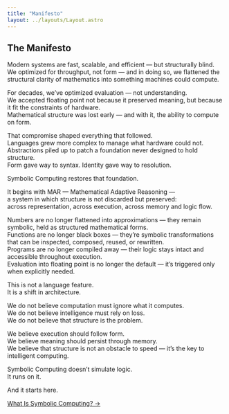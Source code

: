 ```yaml
---
title: "Manifesto"
layout: ../layouts/Layout.astro
---
```


## The Manifesto  

Modern systems are fast, scalable, and efficient — but structurally blind.  
We optimized for throughput, not form — and in doing so, we flattened the structural clarity of mathematics into something machines could compute.

For decades, we’ve optimized evaluation — not understanding.  
We accepted floating point not because it preserved meaning, but because it fit the constraints of hardware.  
Mathematical structure was lost early — and with it, the ability to compute on form.

That compromise shaped everything that followed.  
Languages grew more complex to manage what hardware could not.  
Abstractions piled up to patch a foundation never designed to hold structure.  
Form gave way to syntax. Identity gave way to resolution.

Symbolic Computing restores that foundation.

It begins with MAR — Mathematical Adaptive Reasoning —  
a system in which structure is not discarded but preserved:  
across representation, across execution, across memory and logic flow.

Numbers are no longer flattened into approximations — they remain symbolic, held as structured mathematical forms.  
Functions are no longer black boxes — they’re symbolic transformations that can be inspected, composed, reused, or rewritten.  
Programs are no longer compiled away — their logic stays intact and accessible throughout execution.  
Evaluation into floating point is no longer the default — it’s triggered only when explicitly needed.

This is not a language feature.  
It is a shift in architecture.

We do not believe computation must ignore what it computes.  
We do not believe intelligence must rely on loss.  
We do not believe that structure is the problem.

We believe execution should follow form.  
We believe meaning should persist through memory.  
We believe that structure is not an obstacle to speed — it’s the key to intelligent computing.

Symbolic Computing doesn’t simulate logic.  
It runs on it.

And it starts here.

<div class="hidden sm:flex justify-end mt-12 text-sm font-medium">
  <a href="/what-is-symbolic-computing" class="link-nav-soft">What Is Symbolic Computing? →</a>
</div>
